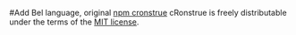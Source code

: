 #Add Bel language, original [npm cronstrue](https://www.npmjs.com/package/cronstrue)
cRonstrue is freely distributable under the terms of the [MIT license](https://github.com/bradymholt/cronstrue/blob/master/LICENSE).
